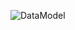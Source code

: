 ![DataModel](http://www.plantuml.com/plantuml/proxy?cache=no&src=https://raw.githubusercontent.com/oleksandrblazhko/ai-212-chervenkova/ai-212-chervenkova-with_laboratory_work_7/2-SoftwareDesign/2.7-PlantUML/DataModel.puml)
